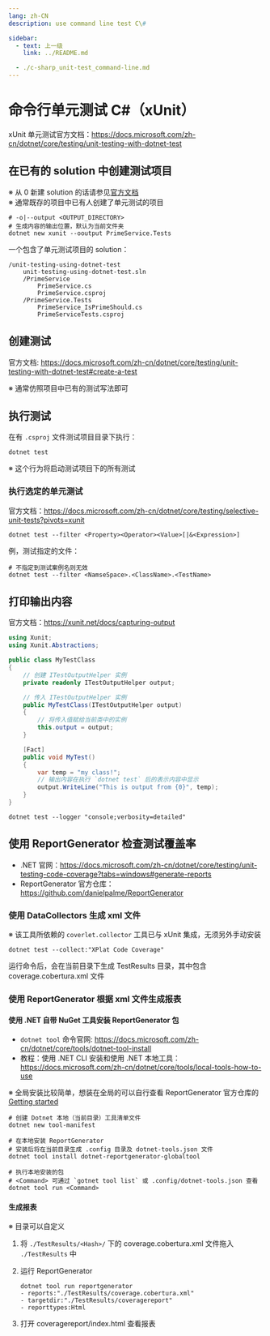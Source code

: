 ```yaml
---
lang: zh-CN
description: use command line test C\#

sidebar: 
  - text: 上一级
    link: ../README.md

  - ./c-sharp_unit-test_command-line.md
---
```

# 命令行单元测试 C#（xUnit）

xUnit 单元测试官方文档：<https://docs.microsoft.com/zh-cn/dotnet/core/testing/unit-testing-with-dotnet-test>

## 在已有的 solution 中创建测试项目

※ 从 0 新建 solution 的话请参见[官方文档](https://docs.microsoft.com/zh-cn/dotnet/core/testing/unit-testing-with-dotnet-test#create-the-solution)  
※ 通常既存的项目中已有人创建了单元测试的项目

```shell
# -o|--output <OUTPUT_DIRECTORY>
# 生成内容的输出位置，默认为当前文件夹
dotnet new xunit --ooutput PrimeService.Tests
```

一个包含了单元测试项目的 solution：

```shell
/unit-testing-using-dotnet-test
    unit-testing-using-dotnet-test.sln
    /PrimeService
        PrimeService.cs
        PrimeService.csproj
    /PrimeService.Tests
        PrimeService_IsPrimeShould.cs
        PrimeServiceTests.csproj
```

## 创建测试

官方文档: <https://docs.microsoft.com/zh-cn/dotnet/core/testing/unit-testing-with-dotnet-test#create-a-test>

※ 通常仿照项目中已有的测试写法即可

## 执行测试

在有 `.csproj` 文件测试项目目录下执行：

```shell
dotnet test
```

※ 这个行为将启动测试项目下的所有测试

### 执行选定的单元测试

官方文档：<https://docs.microsoft.com/zh-cn/dotnet/core/testing/selective-unit-tests?pivots=xunit>

```shell
dotnet test --filter <Property><Operator><Value>[|&<Expression>]
```

例，测试指定的文件：

```shell
# 不指定到测试案例名则无效
dotnet test --filter <NamseSpace>.<ClassName>.<TestName>
```

## 打印输出内容

官方文档：<https://xunit.net/docs/capturing-output>

```c#
using Xunit;
using Xunit.Abstractions;

public class MyTestClass
{
    // 创建 ITestOutputHelper 实例
    private readonly ITestOutputHelper output;

    // 传入 ITestOutputHelper 实例
    public MyTestClass(ITestOutputHelper output)
    {
        // 将传入值赋给当前类中的实例
        this.output = output;
    }

    [Fact]
    public void MyTest()
    {
        var temp = "my class!";
        // 输出内容在执行 `dotnet test` 后的表示内容中显示
        output.WriteLine("This is output from {0}", temp);
    }
}
```

```shell
dotnet test --logger "console;verbosity=detailed"
```

## 使用 ReportGenerator 检查测试覆盖率

- .NET 官网：<https://docs.microsoft.com/zh-cn/dotnet/core/testing/unit-testing-code-coverage?tabs=windows#generate-reports>
- ReportGenerator 官方仓库：<https://github.com/danielpalme/ReportGenerator>

### 使用 DataCollectors 生成 xml 文件

※ 该工具所依赖的 `coverlet.collector` 工具已与 xUnit 集成，无须另外手动安装

```shell
dotnet test --collect:"XPlat Code Coverage"
```

运行命令后，会在当前目录下生成 TestResults 目录，其中包含 coverage.cobertura.xml 文件

### 使用 ReportGenerator 根据 xml 文件生成报表

#### 使用 .NET 自带 NuGet 工具安装 ReportGenerator 包

- `dotnet tool` 命令官网: <https://docs.microsoft.com/zh-cn/dotnet/core/tools/dotnet-tool-install>
- 教程：使用 .NET CLI 安装和使用 .NET 本地工具：<https://docs.microsoft.com/zh-cn/dotnet/core/tools/local-tools-how-to-use>

※ 全局安装比较简单，想装在全局的可以自行查看 ReportGenerator 官方仓库的 [Getting started](https://github.com/danielpalme/ReportGenerator#install-the-package-matching-your-platform-and-needs)

```shell
# 创建 Dotnet 本地（当前目录）工具清单文件
dotnet new tool-manifest

# 在本地安装 ReportGenerator
# 安装后将在当前目录生成 .config 目录及 dotnet-tools.json 文件
dotnet tool install dotnet-reportgenerator-globaltool

# 执行本地安装的包
# <Command> 可通过 `gotnet tool list` 或 .config/dotnet-tools.json 查看
dotnet tool run <Command>
```

#### 生成报表

※ 目录可以自定义

1. 将 `./TestResults/<Hash>/` 下的 coverage.cobertura.xml 文件拖入 `./TestResults` 中

2. 运行 ReportGenerator

   ```shell
   dotnet tool run reportgenerator
   - reports:"./TestResults/coverage.cobertura.xml"
   - targetdir:"./TestResults/coveragereport"
   - reporttypes:Html
   ```

3. 打开 coveragereport/index.html 查看报表
